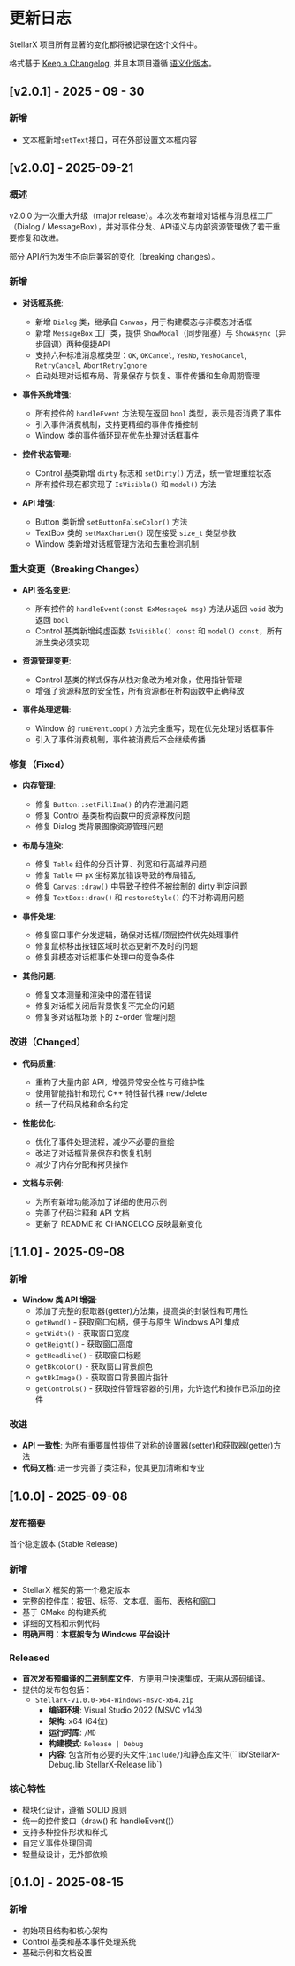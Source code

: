 # 更新日志

StellarX 项目所有显著的变化都将被记录在这个文件中。

格式基于 [Keep a Changelog](https://keepachangelog.com/en/1.0.0/),
并且本项目遵循 [语义化版本](https://semver.org/lang/zh-CN/)。

## [v2.0.1] - 2025 - 09 - 30

### 新增

- 文本框新增`setText`接口，可在外部设置文本框内容

## [v2.0.0] - 2025-09-21

### 概述
v2.0.0 为一次重大升级（major release）。本次发布新增对话框与消息框工厂（Dialog / MessageBox），并对事件分发、API语义与内部资源管理做了若干重要修复和改进。

部分 API/行为发生不向后兼容的变化（breaking changes）。

### 新增
- **对话框系统**:
  - 新增 `Dialog` 类，继承自 `Canvas`，用于构建模态与非模态对话框
  - 新增 `MessageBox` 工厂类，提供 `ShowModal`（同步阻塞）与 `ShowAsync`（异步回调）两种便捷API
  - 支持六种标准消息框类型：`OK`, `OKCancel`, `YesNo`, `YesNoCancel`, `RetryCancel`, `AbortRetryIgnore`
  - 自动处理对话框布局、背景保存与恢复、事件传播和生命周期管理

- **事件系统增强**:
  - 所有控件的 `handleEvent` 方法现在返回 `bool` 类型，表示是否消费了事件
  - 引入事件消费机制，支持更精细的事件传播控制
  - Window 类的事件循环现在优先处理对话框事件

- **控件状态管理**:
  - Control 基类新增 `dirty` 标志和 `setDirty()` 方法，统一管理重绘状态
  - 所有控件现在都实现了 `IsVisible()` 和 `model()` 方法

- **API 增强**:
  - Button 类新增 `setButtonFalseColor()` 方法
  - TextBox 类的 `setMaxCharLen()` 现在接受 `size_t` 类型参数
  - Window 类新增对话框管理方法和去重检测机制

### 重大变更（Breaking Changes）
- **API 签名变更**:
  - 所有控件的 `handleEvent(const ExMessage& msg)` 方法从返回 `void` 改为返回 `bool`
  - Control 基类新增纯虚函数 `IsVisible() const` 和 `model() const`，所有派生类必须实现

- **资源管理变更**:
  - Control 基类的样式保存从栈对象改为堆对象，使用指针管理
  - 增强了资源释放的安全性，所有资源都在析构函数中正确释放

- **事件处理逻辑**:
  - Window 的 `runEventLoop()` 方法完全重写，现在优先处理对话框事件
  - 引入了事件消费机制，事件被消费后不会继续传播

### 修复（Fixed）
- **内存管理**:
  - 修复 `Button::setFillIma()` 的内存泄漏问题
  - 修复 Control 基类析构函数中的资源释放问题
  - 修复 Dialog 类背景图像资源管理问题

- **布局与渲染**:
  - 修复 `Table` 组件的分页计算、列宽和行高越界问题
  - 修复 `Table` 中 `pX` 坐标累加错误导致的布局错乱
  - 修复 `Canvas::draw()` 中导致子控件不被绘制的 dirty 判定问题
  - 修复 `TextBox::draw()` 和 `restoreStyle()` 的不对称调用问题

- **事件处理**:
  - 修复窗口事件分发逻辑，确保对话框/顶层控件优先处理事件
  - 修复鼠标移出按钮区域时状态更新不及时的问题
  - 修复非模态对话框事件处理中的竞争条件

- **其他问题**:
  - 修复文本测量和渲染中的潜在错误
  - 修复对话框关闭后背景恢复不完全的问题
  - 修复多对话框场景下的 z-order 管理问题

### 改进（Changed）
- **代码质量**:
  - 重构了大量内部 API，增强异常安全性与可维护性
  - 使用智能指针和现代 C++ 特性替代裸 new/delete
  - 统一了代码风格和命名约定

- **性能优化**:
  - 优化了事件处理流程，减少不必要的重绘
  - 改进了对话框背景保存和恢复机制
  - 减少了内存分配和拷贝操作

- **文档与示例**:
  - 为所有新增功能添加了详细的使用示例
  - 完善了代码注释和 API 文档
  - 更新了 README 和 CHANGELOG 反映最新变化

## [1.1.0] - 2025-09-08

### 新增
- **Window 类 API 增强**:
  - 添加了完整的获取器(getter)方法集，提高类的封装性和可用性
  - `getHwnd()` - 获取窗口句柄，便于与原生 Windows API 集成
  - `getWidth()` - 获取窗口宽度
  - `getHeight()` - 获取窗口高度
  - `getHeadline()` - 获取窗口标题
  - `getBkcolor()` - 获取窗口背景颜色
  - `getBkImage()` - 获取窗口背景图片指针
  - `getControls()` - 获取控件管理容器的引用，允许迭代和操作已添加的控件

### 改进
- **API 一致性**: 为所有重要属性提供了对称的设置器(setter)和获取器(getter)方法
- **代码文档**: 进一步完善了类注释，使其更加清晰和专业

## [1.0.0] - 2025-09-08

### 发布摘要
首个稳定版本 (Stable Release)

### 新增

- StellarX 框架的第一个稳定版本
- 完整的控件库：按钮、标签、文本框、画布、表格和窗口
- 基于 CMake 的构建系统
- 详细的文档和示例代码
- **明确声明：本框架专为 Windows 平台设计**

### Released
-   **首次发布预编译的二进制库文件**，方便用户快速集成，无需从源码编译。
-   提供的发布包包括：
    -   `StellarX-v1.0.0-x64-Windows-msvc-x64.zip`
        -   **编译环境**: Visual Studio 2022 (MSVC v143)
        -   **架构**: x64 (64位)
        -   **运行时库**: `/MD` 
        -   **构建模式**: `Release | Debug`
        -   **内容**: 包含所有必要的头文件(`include/`)和静态库文件(``lib/StellarX-Debug.lib StellarX-Release.lib`)

### 核心特性
- 模块化设计，遵循 SOLID 原则
- 统一的控件接口（draw() 和 handleEvent()）
- 支持多种控件形状和样式
- 自定义事件处理回调
- 轻量级设计，无外部依赖

## [0.1.0] - 2025-08-15
### 新增
- 初始项目结构和核心架构
- Control 基类和基本事件处理系统
- 基础示例和文档设置